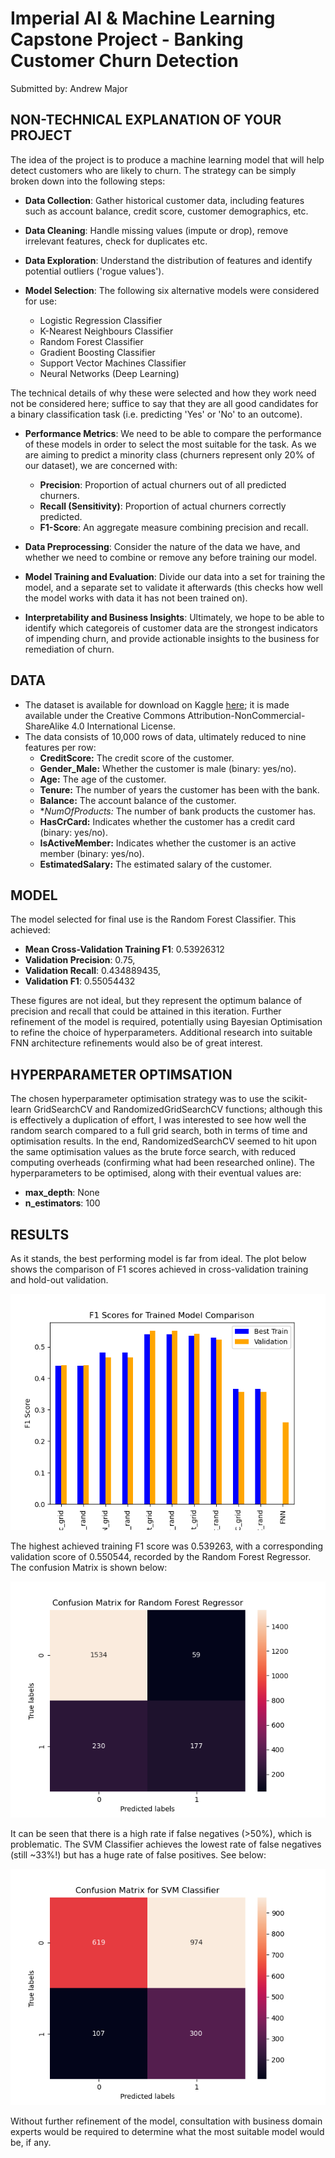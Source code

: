 # Imperial AI & Machine Learning Capstone Project - Banking Customer Churn Detection  

Submitted by: Andrew Major

## NON-TECHNICAL EXPLANATION OF YOUR PROJECT

The idea of the project is to produce a machine learning model that will help detect customers who are likely to churn. The strategy can be simply broken down into the following steps:

* **Data Collection**: Gather historical customer data, including features such as account balance, credit score, customer demographics, etc.
* **Data Cleaning**: Handle missing values (impute or drop), remove irrelevant features, check for duplicates etc.
* **Data Exploration**: Understand the distribution of features and identify potential outliers ('rogue values').

* **Model Selection**: The following six alternative models were considered for use:

  * Logistic Regression Classifier
  * K-Nearest Neighbours Classifier
  * Random Forest Classifier
  * Gradient Boosting Classifier
  * Support Vector Machines Classifier
  * Neural Networks (Deep Learning)

The technical details of why these were selected and how they work need not be considered here; suffice to say that they are all good candidates for a binary classification task (i.e. predicting 'Yes' or 'No' to an outcome).

* **Performance Metrics**: We need to be able to compare the performance of these models in order to select the most suitable for the task. As we are aiming to predict a minority class (churners represent only 20% of our dataset), we are concerned with:

  * **Precision**: Proportion of actual churners out of all predicted churners.
  * **Recall (Sensitivity)**: Proportion of actual churners correctly predicted.
  * **F1-Score**: An aggregate measure combining precision and recall.

* **Data Preprocessing**:  Consider the nature of the data we have, and whether we need to combine or remove any before training our model.

* **Model Training and Evaluation**: Divide our data into a set for training the model, and a separate set to validate it afterwards (this checks how well the model works with data it has not been trained on).

* **Interpretability and Business Insights**:  Ultimately, we hope to be able to identify which categoreis of customer data are the strongest indicators of impending churn, and provide actionable insights to the business for remediation of churn.

## DATA

* The dataset is available for download on Kaggle [here](https://www.kaggle.com/datasets/saurabhbadole/bank-customer-churn-prediction-dataset/data); it is made available under the Creative Commons Attribution-NonCommercial-ShareAlike 4.0 International License.
* The data consists of 10,000 rows of data, ultimately reduced to nine features per row:
  * **CreditScore:** The credit score of the customer.
  * **Gender_Male:** Whether the customer is male (binary: yes/no).
  * **Age:** The age of the customer.
  * **Tenure:** The number of years the customer has been with the bank.
  * **Balance:** The account balance of the customer.
  * **NumOfProducts:* The number of bank products the customer has.
  * **HasCrCard:** Indicates whether the customer has a credit card (binary: yes/no).
  * **IsActiveMember:** Indicates whether the customer is an active member (binary: yes/no).
  * **EstimatedSalary:** The estimated salary of the customer.

## MODEL  

The model selected for final use is the Random Forest Classifier. This achieved:

* **Mean Cross-Validation Training F1**: 0.53926312
* **Validation Precision**: 0.75,
* **Validation Recall**: 0.434889435,
* **Validation F1**: 0.55054432

These figures are not ideal, but they represent the optimum balance of precision and recall that could be attained in this iteration. Further refinement of the model is required, potentially using Bayesian Optimisation to refine the choice of hyperparameters. Additional research into suitable FNN architecture refinements would also be of great interest.

## HYPERPARAMETER OPTIMSATION

The chosen hyperparameter optimisation strategy was to use the scikit-learn GridSearchCV and RandomizedGridSearchCV functions; although this is effectively a duplication of effort, I was interested to see how well the random search compared to a full grid search, both in terms of time and optimisation results. In the end, RandomizedSearchCV seemed to hit upon the same optimisation values as the brute force search, with reduced computing overheads (confirming what had been researched online).
The hyperparameters to be optimised, along with their eventual values are:

* **max_depth**: None
* **n_estimators**: 100

## RESULTS

As it stands, the best performing model is far from ideal. The plot below shows the comparison of F1 scores achieved in cross-validation training and hold-out validation.

![Screenshot](images/F1_Comparison.png)

The highest achieved training F1 score was 0.539263, with a corresponding validation score of 0.550544, recorded by the Random Forest Regressor. The confusion Matrix is shown below:

![Screenshot2](images/RandomForestCM.png)

It can be seen that there is a high rate if false negatives (>50%), which is problematic. The SVM Classifier achieves the lowest rate of false negatives (still ~33%!) but has a huge rate of false positives. See below:

![Screenshot2](images/SVC_CM.png)

Without further refinement of the model, consultation with business domain experts would be required to determine what the most suitable model would be, if any.
